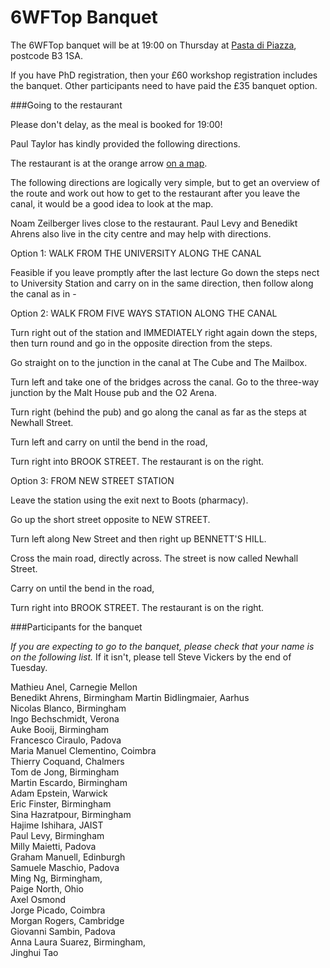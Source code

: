 6WFTop Banquet
==============

The 6WFTop banquet will be at 19:00 on Thursday at [Pasta di Piazza](https://pastadipiazza.com/), postcode B3 1SA.

If you have PhD registration, then your &pound;60 workshop registration includes the banquet. Other participants need to have paid the &pound;35 banquet option.

###Going to the restaurant

Please don't delay, as the meal is booked for 19:00!

Paul Taylor has kindly provided the following directions.

The restaurant is at the orange arrow [on a map](http://www.streetmap.co.uk/idld.srf?X=406407&Y=287450&Z=110).

The following directions are logically very simple,
but to get an overview of the route and work out how
to get to the restaurant after you leave the canal,
it would be a good idea to look at the map.

Noam Zeilberger lives close to the restaurant.
Paul Levy and Benedikt Ahrens also live in the
city centre and may help with directions.


Option 1: WALK FROM THE UNIVERSITY ALONG THE CANAL

Feasible if you leave promptly after the last lecture
Go down the steps nect to University Station
and carry on in the same direction, then follow along the canal as in -

Option 2: WALK FROM FIVE WAYS STATION ALONG THE CANAL

Turn right out of the station and IMMEDIATELY
right again down the steps, then turn round
and go in the opposite direction from the steps.

Go straight on to the junction in the canal
at The Cube and The Mailbox.

Turn left and take one of the bridges across the canal.
Go to the three-way junction by the Malt House pub
and the O2 Arena.

Turn right (behind the pub) and go along the canal
as far as the steps at Newhall Street.

Turn left and carry on until the bend in the road,

Turn right into BROOK STREET. The restaurant is on the right.


Option 3: FROM NEW STREET STATION

Leave the station using the exit next to Boots (pharmacy).

Go up the short street opposite to NEW STREET.

Turn left along New Street and then right up BENNETT'S HILL.

Cross the main road, directly across.  The street
is now called Newhall Street.

Carry on until the bend in the road,

Turn right into BROOK STREET. The restaurant is on the right. 

###Participants for the banquet

*If you are expecting to go to the banquet, please check that your name is on the following list.*
If it isn't, please tell Steve Vickers by the end of Tuesday.

Mathieu Anel, Carnegie Mellon  
Benedikt Ahrens, Birmingham
Martin Bidlingmaier, Aarhus  
Nicolas Blanco, Birmingham  
Ingo Bechschmidt, Verona  
Auke Booij, Birmingham  
Francesco Ciraulo, Padova  
Maria Manuel Clementino, Coimbra  
Thierry Coquand, Chalmers  
Tom de Jong, Birmingham  
Martin Escardo, Birmingham  
Adam Epstein, Warwick  
Eric Finster, Birmingham  
Sina Hazratpour, Birmingham  
Hajime Ishihara, JAIST  
Paul Levy, Birmingham  
Milly Maietti, Padova  
Graham Manuell, Edinburgh  
Samuele Maschio, Padova  
Ming Ng, Birmingham,  
Paige North, Ohio  
Axel Osmond  
Jorge Picado, Coimbra  
Morgan Rogers, Cambridge  
Giovanni Sambin, Padova  
Anna Laura Suarez, Birmingham,  
Jinghui Tao  
<!--Christian Zipfel F -->